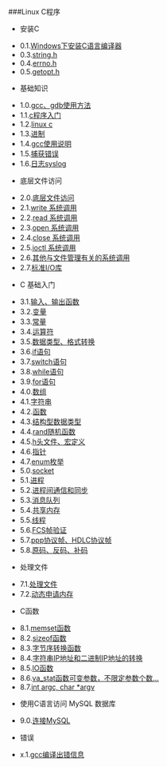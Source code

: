 ###Linux C程序
* 安装C
 - 0.1.[Windows下安装C语言编译器](0.1.md)
 - 0.3.[string.h](0.3.md)
 - 0.4.[errno.h](0.4.md)
 - 0.5.[getopt.h](0.5.md)
* 基础知识
 - 1.0.[gcc、gdb使用方法](1.0.md)
 - 1.1.[c程序入门](1.1.md)
 - 1.2.[linux c](1.2.md)
 - 1.3.[进制](1.3.md)
 - 1.4.[gcc使用说明](1.4.md)
 - 1.5.[捕获错误](1.5.md)
 - 1.6.[日志syslog](1.6.md)
* 底层文件访问
 - 2.0.[底层文件访问](2.0.md)
 - 2.1.[write 系统调用](2.1.md)
 - 2.2.[read 系统调用](2.2.md)
 - 2.3.[open 系统调用](2.3.md)
 - 2.4.[close 系统调用](2.4.md)
 - 2.5.[ioctl 系统调用](2.5.md)
 - 2.6.[其他与文件管理有关的系统调用](2.6.md)
 - 2.7.[标准I/O库](2.7.md)
* C 基础入门
 - 3.1.[输入、输出函数](3.1.md)
 - 3.2.[变量](3.2.md)
 - 3.3.[常量](3.3.md)
 - 3.4.[运算符](3.4.md)
 - 3.5.[数据类型、格式转换](3.5.md)
 - 3.6.[if语句](3.6.md)
 - 3.7.[switch语句](3.7.md)
 - 3.8.[while语句](3.8.md)
 - 3.9.[for语句](3.9.md)
 - 4.0.[数组](4.0.md)
 - 4.1.[字符串](4.1.md)
 - 4.2.[函数](4.2.md)
 - 4.3.[结构型数据类型](4.3.md)
 - 4.4.[rand随机函数](4.4.md)
 - 4.5.[h头文件、宏定义](4.5.md)
 - 4.6.[指针](4.6.md)
 - 4.7.[enum枚举](4.7.md)
 - 5.0.[socket](5.0.md)
 - 5.1.[进程](5.1.md)
 - 5.2.[进程间通信和同步](5.2.md)
 - 5.3.[消息队列](5.3.md)
 - 5.4.[共享内存](5.4.md)
 - 5.5.[线程](5.5.md)
 - 5.6.[FCS帧验证](5.6.md)
 - 5.7.[ppp协议帧、HDLC协议帧](5.7.md)
 - 5.8.[原码、反码、补码](5.8.md)
* 处理文件
 - 7.1.[处理文件](7.1.md)
 - 7.2.[动态申请内存](7.2.md)
* C函数
 - 8.1.[memset函数](8.1.md)
 - 8.2.[sizeof函数](8.2.md)
 - 8.3.[字节序转换函数](8.3.md)
 - 8.4.[字符串IP地址和二进制IP地址的转换](8.4.md)
 - 8.5.[IO函数](8.5.md)
 - 8.6.[va_stat函数可变参数，不限定参数个数...](8.6.md)
 - 8.7.[int argc, char *argv](8.7.md)
* 使用C语言访问 MySQL 数据库
 - 9.0.[连接MySQL](9.0.md)
* 错误
 - x.1.[gcc编译出错信息](x.1.md)
